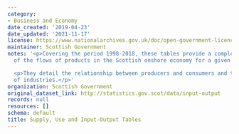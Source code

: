 ```yaml
---
category:
- Business and Economy
date_created: '2019-04-23'
date_updated: '2021-11-17'
license: https://www.nationalarchives.gov.uk/doc/open-government-licence/version/3/
maintainer: Scottish Government
notes: '<p>Covering the period 1998-2018, these tables provide a complete picture
  of the flows of products in the Scottish onshore economy for a given year. </p>

  <p>They detail the relationship between producers and consumers and the interdependencies
  of industries.</p>'
organization: Scottish Government
original_dataset_link: http://statistics.gov.scot/data/input-output
records: null
resources: []
schema: default
title: Supply, Use and Input-Output Tables
---
```

